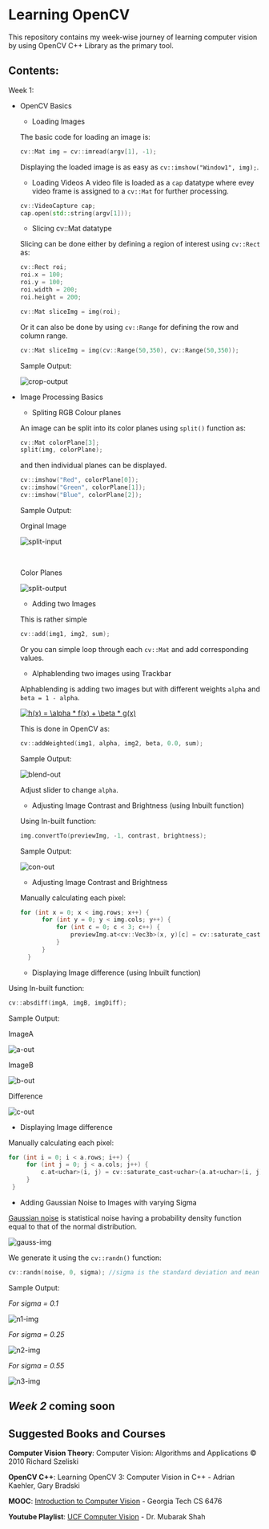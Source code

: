 # Learning OpenCV
This repository contains my week-wise journey of learning computer vision by using OpenCV C++ Library as the primary tool.
<br>
## Contents:

Week 1:

* OpenCV Basics
  * Loading Images
  
  The basic code for loading an image is:
  ```c++
  cv::Mat img = cv::imread(argv[1], -1);
  ```
  Displaying the loaded image is as easy as `cv::imshow("Window1", img);`.
  * Loading Videos
  A video file is loaded as a `cap` datatype where evey video frame is assigned to a `cv::Mat` for further processing.
  
  ```c++
  cv::VideoCapture cap;
  cap.open(std::string(argv[1]));
  ```
  * Slicing cv::Mat datatype
  
  Slicing can be done either by defining a region of interest using `cv::Rect` as:
  
  ```c++
  cv::Rect roi;
  roi.x = 100;
  roi.y = 100;
  roi.width = 200;
  roi.height = 200;

  cv::Mat sliceImg = img(roi);
  ```
  
  Or it can also be done by using `cv::Range` for defining the row and column range.
  
  ```c++
  cv::Mat sliceImg = img(cv::Range(50,350), cv::Range(50,350));
  ```

  Sample Output:

  ![crop-output](./readme-img/1.png)

* Image Processing Basics
  * Spliting RGB Colour planes

  An image can be split into its color planes using `split()` function as:

  ```c++
  cv::Mat colorPlane[3];
  split(img, colorPlane);
  ```

  and then individual planes can be displayed.

  ```c++
  cv::imshow("Red", colorPlane[0]);
  cv::imshow("Green", colorPlane[1]);
  cv::imshow("Blue", colorPlane[2]);
  ```
  Sample Output:

  Orginal Image

  ![split-input](./readme-img/peppers.png)

  <br>

  Color Planes

  ![split-output](./readme-img/split.png)

  * Adding two Images

  This is rather simple
  ```c++
  cv::add(img1, img2, sum);
  ```

  Or you can simple loop through each `cv::Mat` and add corresponding values.
  * Alphablending two images using Trackbar

  Alphablending is adding two images but with different weights `alpha` and `beta = 1 - alpha`.

  <a href="https://www.codecogs.com/eqnedit.php?latex=h(x)&space;=&space;\alpha&space;*&space;f(x)&space;&plus;&space;\beta&space;*&space;g(x)" target="_blank"><img src="https://latex.codecogs.com/gif.latex?h(x)&space;=&space;\alpha&space;*&space;f(x)&space;&plus;&space;\beta&space;*&space;g(x)" title="h(x) = \alpha * f(x) + \beta * g(x)" /></a>

  This is done in OpenCV as:

  ```c++
  cv::addWeighted(img1, alpha, img2, beta, 0.0, sum);
  ```

  Sample Output:

  ![blend-out](./readme-img/alpha.png)

  Adjust slider to change `alpha`.
  * Adjusting Image Contrast and Brightness (using Inbuilt function)

  Using In-built function:

  ```c++
  img.convertTo(previewImg, -1, contrast, brightness);
  ```
  Sample Output:

  ![con-out](./readme-img/contrast.png)
  
  * Adjusting Image Contrast and Brightness

  Manually calculating each pixel:

  ```c++
  for (int x = 0; x < img.rows; x++) {
		for (int y = 0; y < img.cols; y++) {
			for (int c = 0; c < 3; c++) {
				previewImg.at<cv::Vec3b>(x, y)[c] = cv::saturate_cast<uchar>((contrast*img.at<cv::Vec3b>(x, y)[c]) + brightness);
			}
		}
	}
  ```
  * Displaying Image difference (using Inbuilt function)

Using In-built function:
```c++
cv::absdiff(imgA, imgB, imgDiff);
```
Sample Output:

ImageA

![a-out](./readme-img/a.png)

ImageB

![b-out](./readme-img/b.png)

Difference

![c-out](./readme-img/c.png)

  * Displaying Image difference

   Manually calculating each pixel:

   ```c++
   for (int i = 0; i < a.rows; i++) {
		for (int j = 0; j < a.cols; j++) {
			c.at<uchar>(i, j) = cv::saturate_cast<uchar>(a.at<uchar>(i, j) - b.at<uchar>(i, j)) + cv::saturate_cast<uchar>(b.at<uchar>(i,j) - a.at<uchar>(i,j));
		}
	}
   ```

  * Adding Gaussian Noise to Images with varying Sigma
  
  [Gaussian noise](https://en.wikipedia.org/wiki/Gaussian_noise) is statistical noise having a probability density function equal to that of the normal distribution.

  ![gauss-img](./readme-img/gauss.png)

  We generate it using the `cv::randn()` function:

  ```c++
  cv::randn(noise, 0, sigma); //sigma is the standard deviation and mean = 0
  ```

  Sample Output:

  *For sigma = 0.1*

   ![n1-img](./readme-img/n1.png)  

  *For sigma = 0.25*

   ![n2-img](./readme-img/n2.png)

  *For sigma = 0.55*

   ![n3-img](./readme-img/n3.png)

   ## *Week 2* coming soon

  ## Suggested Books and Courses
  
  **Computer Vision Theory**: Computer Vision: Algorithms and Applications © 2010 Richard Szeliski
  
  **OpenCV C++**: Learning OpenCV 3: Computer Vision in C++ - Adrian Kaehler, Gary Bradski
  
  
  **MOOC**: [Introduction to Computer Vision][1] - Georgia Tech CS 6476
  
  **Youtube Playlist**: [UCF Computer Vision][2] - Dr. Mubarak Shah
  
  [1]: https://in.udacity.com/course/introduction-to-computer-vision--ud810
  [2]: https://www.youtube.com/watch?v=715uLCHt4jE&list=PLd3hlSJsX_ImKP68wfKZJVIPTd8Ie5u-9
